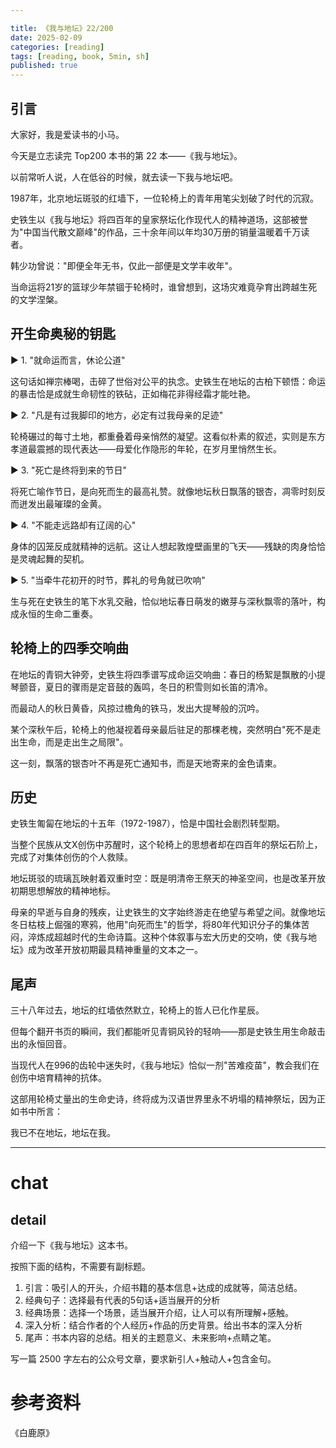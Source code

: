 ```yaml
---

title: 《我与地坛》22/200
date: 2025-02-09 
categories: [reading]
tags: [reading, book, 5min, sh]
published: true
---
```



## 引言  

大家好，我是爱读书的小马。

今天是立志读完 Top200 本书的第 22 本——《我与地坛》。

以前常听人说，人在低谷的时候，就去读一下我与地坛吧。
  
1987年，北京地坛斑驳的红墙下，一位轮椅上的青年用笔尖划破了时代的沉寂。

史铁生以《我与地坛》将四百年的皇家祭坛化作现代人的精神道场，这部被誉为"中国当代散文巅峰"的作品，三十余年间以年均30万册的销量温暖着千万读者。

韩少功曾说："即便全年无书，仅此一部便是文学丰收年"。

当命运将21岁的篮球少年禁锢于轮椅时，谁曾想到，这场灾难竟孕育出跨越生死的文学涅槃。  

## 开生命奥秘的钥匙

▶ 1. "就命运而言，休论公道"  

这句话如禅宗棒喝，击碎了世俗对公平的执念。史铁生在地坛的古柏下顿悟：命运的暴击恰是成就生命韧性的铁砧，正如梅花非得经霜才能吐艳。  

▶ 2. "凡是有过我脚印的地方，必定有过我母亲的足迹"  

轮椅碾过的每寸土地，都重叠着母亲悄然的凝望。这看似朴素的叙述，实则是东方孝道最震撼的现代表达——母爱化作隐形的年轮，在岁月里悄然生长。  

▶ 3. "死亡是终将到来的节日"  

将死亡喻作节日，是向死而生的最高礼赞。就像地坛秋日飘落的银杏，凋零时刻反而迸发出最璀璨的金黄。  

▶ 4. "不能走远路却有辽阔的心"  

身体的囚笼反成就精神的远航。这让人想起敦煌壁画里的飞天——残缺的肉身恰恰是灵魂起舞的契机。  

▶ 5. "当牵牛花初开的时节，葬礼的号角就已吹响"  

生与死在史铁生的笔下水乳交融，恰似地坛春日萌发的嫩芽与深秋飘零的落叶，构成永恒的生命二重奏。  

## 轮椅上的四季交响曲  

在地坛的青铜大钟旁，史铁生将四季谱写成命运交响曲：春日的杨絮是飘散的小提琴颤音，夏日的骤雨是定音鼓的轰鸣，冬日的积雪则如长笛的清冷。

而最动人的秋日黄昏，风掠过檐角的铁马，发出大提琴般的沉吟。

某个深秋午后，轮椅上的他凝视着母亲最后驻足的那棵老槐，突然明白"死不是走出生命，而是走出生之局限"。

这一刻，飘落的银杏叶不再是死亡通知书，而是天地寄来的金色请柬。  

## 历史

史铁生匍匐在地坛的十五年（1972-1987），恰是中国社会剧烈转型期。

当整个民族从文X创伤中苏醒时，这个轮椅上的思想者却在四百年的祭坛石阶上，完成了对集体创伤的个人救赎。

地坛斑驳的琉璃瓦映射着双重时空：既是明清帝王祭天的神圣空间，也是改革开放初期思想解放的精神地标。  

母亲的早逝与自身的残疾，让史铁生的文字始终游走在绝望与希望之间。就像地坛冬日枯枝上倔强的寒鸦，他用"向死而生"的哲学，将80年代知识分子的集体苦闷，淬炼成超越时代的生命诗篇。这种个体叙事与宏大历史的交响，使《我与地坛》成为改革开放初期最具精神重量的文本之一。  

## 尾声

三十八年过去，地坛的红墙依然默立，轮椅上的哲人已化作星辰。

但每个翻开书页的瞬间，我们都能听见青铜风铃的轻响——那是史铁生用生命敲击出的永恒回音。

当现代人在996的齿轮中迷失时，《我与地坛》恰似一剂"苦难疫苗"，教会我们在创伤中培育精神的抗体。

这部用轮椅丈量出的生命史诗，终将成为汉语世界里永不坍塌的精神祭坛，因为正如书中所言：

我已不在地坛，地坛在我。



---------------------------------------------------------------------------------------------------------------- 


# chat

## detail

介绍一下《我与地坛》这本书。

按照下面的结构，不需要有副标题。

1. 引言：吸引人的开头，介绍书籍的基本信息+达成的成就等，简洁总结。
2. 经典句子：选择最有代表的5句话+适当展开的分析
3. 经典场景：选择一个场景，适当展开介绍，让人可以有所理解+感触。
4. 深入分析：结合作者的个人经历+作品的历史背景。给出书本的深入分析
5. 尾声：书本内容的总结。相关的主题意义、未来影响+点睛之笔。

写一篇 2500 字左右的公众号文章，要求新引人+触动人+包含金句。


# 参考资料

 《白鹿原》


